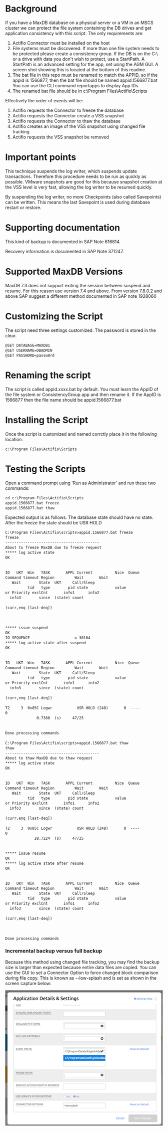 # Background

If you have a MaxDB database on a physical server or a VM in an MSCS cluster we can protect the file system containing the DB drives and get application consistency with this script. The only requirements are:

1)  Actifio Connector must be installed on the host
2)  File systems must be discovered.   If more than one file system needs to be protected please create a consistency group.  If the DB is on the C:\ or a drive with data you don't wish to protect, use a StartPath.  A StartPath is an advanced setting for the app, set using the AGM GUI.   A screen shot showing this is located at the bottom of this readme.
3)  The bat file in this repo must be renamed to match the APPID, so if the appid is 1566877, then the bat file should be named appid.1566877.bat   You can use the CLI command reportapps to display App IDs.
4)  The renamed bat file should be in c:\Program Files\Actifio\Scripts

Effectively the order of events will be:

1)  Actifio requests the Connector to freeze the database
2)  Actifio requests the Connector create a VSS snapshot
3)  Actifio requests the Connector to thaw the database
4)  Actifio creates an image of the VSS snapshot using changed file tracking
5)  Actifio requests the VSS snapshot be removed

# Important points

This technique suspends the log writer, which suspends update transactions.  Therefore this procedure needs to be run as quickly as possible.  VMware snapshots are good for this because snapshot creation at the VSS level is very fast, allowing the log writer to be resumed quickly.

By suspending the log writer, no more Checkpoints (also called Savepoints) can be written.  This means the last Savepoint is used during database restart or restore.


# Supporting documentation

This kind of backup is documented in SAP Note 616814.

Recovery information is documented in SAP Note 371247.  

# Supported MaxDB Versions

MaxDB 7.3 does not support exiting the session between suspend and resume.  For this reason use version 7.4 and above.
From version 7.8.0.2 and above SAP suggest a different method documented in SAP note 1928060

# Customizing the Script

The script need three settings customized.   The password is stored in the clear.

```
@SET DATABASE=MAXDB1
@SET USERNAME=DBADMIN
@SET PASSWORD=passw0rd
```

# Renaming the script

The script is called appid.xxxx.bat by default.   You must learn the AppID of the file system or ConsistencyGroup app and then rename it.   If the AppID is 1566877 then the file name should be appid.1566877.bat

# Installing the Script

Once the script is customized and named corrctly place it in the following location:
```
c:\Program Files\Actifio\Scripts
```

# Testing the Scripts

Open a command prompt using 'Run as Administrator' and run these two commands:
```
cd c:\Program Files\Actifio\Scripts
appid.1566877.bat freeze
appid.1566877.bat thaw
```
Expected output is as follows.
The database state should have no state.  After the freeze the state should be USR HOLD
```
C:\Program Files\Actifio\scripts>appid.1566877.bat freeze
freeze
------------------------------------------
About to freeze MaxDB due to freeze request
***** log active state
OK


ID   UKT  Win   TASK       APPL Current          Nice  Queue          Command timeout Region         Wait       Wait
   Wait        State  UKT     Call/Sleep
          tid   type        pid state            value                    or Priority exclCnt       info1      info2
  info3        since  (state) count
                                                                (curr,enq [last-deq])



***** issue suspend
OK
IO SEQUENCE                    = 30164
***** log active state after suspend
OK


ID   UKT  Win   TASK       APPL Current          Nice  Queue          Command timeout Region         Wait       Wait
   Wait        State  UKT     Call/Sleep
          tid   type        pid state            value                    or Priority exclCnt       info1      info2
  info3        since  (state) count
                                                                (curr,enq [last-deq])

T2     3  0x85C Logwr           USR HOLD (248)       0  ----                          0
              0.7388  (s)     47/25


Done processing commands

C:\Program Files\Actifio\scripts>appid.1566877.bat thaw
thaw
------------------------------------------
About to thaw MaxDB due to thaw request
***** log active state
OK


ID   UKT  Win   TASK       APPL Current          Nice  Queue          Command timeout Region         Wait       Wait
   Wait        State  UKT     Call/Sleep
          tid   type        pid state            value                    or Priority exclCnt       info1      info2
  info3        since  (state) count
                                                                (curr,enq [last-deq])

T2     3  0x85C Logwr           USR HOLD (248)       0  ----                          0
             28.7224  (s)     47/25


***** issue resume
OK
***** log active state after resume
OK


ID   UKT  Win   TASK       APPL Current          Nice  Queue          Command timeout Region         Wait       Wait
   Wait        State  UKT     Call/Sleep
          tid   type        pid state            value                    or Priority exclCnt       info1      info2
  info3        since  (state) count
                                                                (curr,enq [last-deq])



Done processing commands
```
### Incremental backup versus full backup

Because this method using changed file tracking, you may find the backup size is larger than expected because entire data files are copied.    You can use the GUI to set a Connector Option to force changed block comparison during file copy.  This is known as --low-splash and is set as shown in the screen capture below:

![alt text](https://github.com/Actifio/MaxDBFileSystemBackup/blob/master/images/2019-04-16_12-55-05.jpg)
